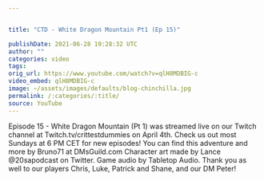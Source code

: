 ```yaml
---


title: "CTD - White Dragon Mountain Pt1 (Ep 15)"

publishDate: 2021-06-28 19:28:32 UTC
author: ""
categories: video
tags: 
orig_url: https://www.youtube.com/watch?v=qlH8MDBIG-c
video_embed: qlH8MDBIG-c
image: ~/assets/images/defaults/blog-chinchilla.jpg
permalink: /:categories/:title/
source: YouTube
---
```

Episode 15 - White Dragon Mountain (Pt 1) was streamed live on our Twitch channel at Twitch.tv/crittestdummies on April 4th. Check us out most Sundays at 6 PM CET for new episodes! You can find this adventure and more by Bruno71 at DMsGuild.com Character art made by Lance @20sapodcast on Twitter. Game audio by Tabletop Audio. Thank you as well to our players Chris, Luke, Patrick and Shane, and our DM Peter!
